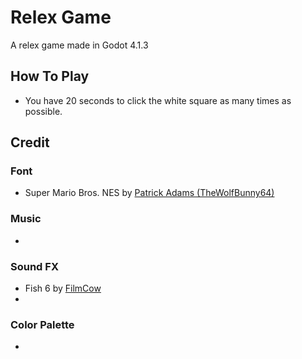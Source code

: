 # Relex Game

A relex game made in Godot 4.1.3 


## How To Play

- You have 20 seconds to click the white square as many times as possible.

## Credit


### Font
- Super Mario Bros. NES by [Patrick Adams (TheWolfBunny64)](https://thewolfbunny64.itch.io/super-mario-bros-nes)

### Music 
- 

### Sound FX
- Fish 6 by [FilmCow](https://filmcow.itch.io/)
- 

### Color Palette
- 


